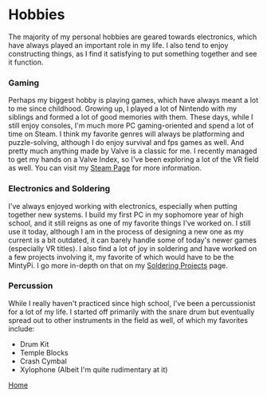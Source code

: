 # Hobbies

The majority of my personal hobbies are geared towards electronics, which have always played an important role in my life. I also tend to enjoy constructing things, as I find it satisfying to put something together and see it function. 

### Gaming
Perhaps my biggest hobby is playing games, which have always meant a lot to me since childhood. Growing up, I played a lot of Nintendo with my siblings and formed a lot of good memories with them. These days, while I still enjoy consoles, I'm much more PC gaming-oriented and spend a lot of time on Steam. I think my favorite genres will always be platforming and puzzle-solving, although I do enjoy survival and fps games as well. And pretty much anything made by Valve is a classic for me. I recently managed to get my hands on a Valve Index, so I've been exploring a lot of the VR field as well. You can visit my [Steam Page](https://steamcommunity.com/profiles/76561198083008180/) for more information.

### Electronics and Soldering
I've always enjoyed working with electronics, especially when putting together new systems. I build my first PC in my sophomore year of high school, and it still reigns as one of my favorite things I've worked on. I still use it today, although I am in the process of designing a new one as my current is a bit outdated, it can barely handle some of today's newer games (especially VR titles). I also find a lot of joy in soldering and have worked on a few projects involving it, my favorite of which would have to be the MintyPi. I go more in-depth on that on my [Soldering Projects](https://github.com/Janderson022686/IT-Final-Project/tree/Soldering-Projects#soldering-projects) page. 

### Percussion
While  I really haven't practiced since high school, I've been a percussionist for a lot of my life. I started off primarily with the snare drum but eventually spread out to other instruments in the field as well, of which my favorites include:

- Drum Kit
- Temple Blocks
- Crash Cymbal
- Xylophone (Albeit I'm quite rudimentary at it)

[Home](https://github.com/Janderson022686/IT-Final-Project#hello)
